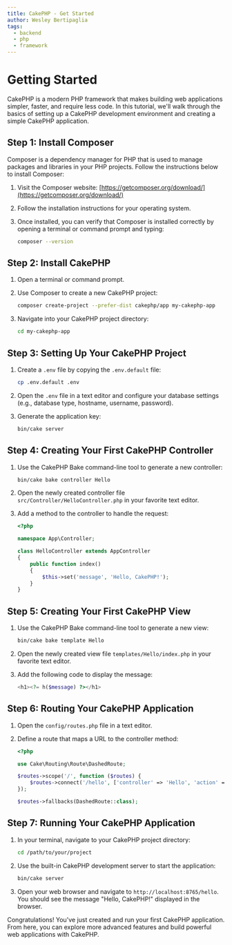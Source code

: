 ```yaml
---
title: CakePHP - Get Started
author: Wesley Bertipaglia
tags:
  - backend
  - php
  - framework
---
```

# Getting Started

CakePHP is a modern PHP framework that makes building web applications simpler, faster, and require less code. In this tutorial, we'll walk through the basics of setting up a CakePHP development environment and creating a simple CakePHP application.

## Step 1: Install Composer

Composer is a dependency manager for PHP that is used to manage packages and libraries in your PHP projects. Follow the instructions below to install Composer:

1. Visit the Composer website: [https://getcomposer.org/download/](https://getcomposer.org/download/)

2. Follow the installation instructions for your operating system.

3. Once installed, you can verify that Composer is installed correctly by opening a terminal or command prompt and typing:

    ```bash
    composer --version
    ```

## Step 2: Install CakePHP

1. Open a terminal or command prompt.

2. Use Composer to create a new CakePHP project:

    ```bash
    composer create-project --prefer-dist cakephp/app my-cakephp-app
    ```

3. Navigate into your CakePHP project directory:

    ```bash
    cd my-cakephp-app
    ```

## Step 3: Setting Up Your CakePHP Project

1. Create a `.env` file by copying the `.env.default` file:

    ```bash
    cp .env.default .env
    ```

2. Open the `.env` file in a text editor and configure your database settings (e.g., database type, hostname, username, password).

3. Generate the application key:

    ```bash
    bin/cake server
    ```

## Step 4: Creating Your First CakePHP Controller

1. Use the CakePHP Bake command-line tool to generate a new controller:

    ```bash
    bin/cake bake controller Hello
    ```

2. Open the newly created controller file `src/Controller/HelloController.php` in your favorite text editor.

3. Add a method to the controller to handle the request:

    ```php
    <?php

    namespace App\Controller;

    class HelloController extends AppController
    {
        public function index()
        {
            $this->set('message', 'Hello, CakePHP!');
        }
    }
    ```

## Step 5: Creating Your First CakePHP View

1. Use the CakePHP Bake command-line tool to generate a new view:

    ```bash
    bin/cake bake template Hello
    ```

2. Open the newly created view file `templates/Hello/index.php` in your favorite text editor.

3. Add the following code to display the message:

    ```php
    <h1><?= h($message) ?></h1>
    ```

## Step 6: Routing Your CakePHP Application

1. Open the `config/routes.php` file in a text editor.

2. Define a route that maps a URL to the controller method:

    ```php
    <?php

    use Cake\Routing\Route\DashedRoute;

    $routes->scope('/', function ($routes) {
        $routes->connect('/hello', ['controller' => 'Hello', 'action' => 'index']);
    });

    $routes->fallbacks(DashedRoute::class);
    ```

## Step 7: Running Your CakePHP Application

1. In your terminal, navigate to your CakePHP project directory:

    ```bash
    cd /path/to/your/project
    ```

2. Use the built-in CakePHP development server to start the application:

    ```bash
    bin/cake server
    ```

3. Open your web browser and navigate to `http://localhost:8765/hello`. You should see the message "Hello, CakePHP!" displayed in the browser.

Congratulations! You've just created and run your first CakePHP application. From here, you can explore more advanced features and build powerful web applications with CakePHP.
